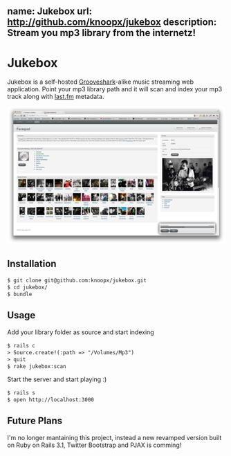 name: Jukebox
url: http://github.com/knoopx/jukebox
description: Stream you mp3 library from the internetz!
----

# Jukebox

Jukebox is a self-hosted [Grooveshark](http://www.grooveshark.com)-alike music streaming web application.
Point your mp3 library path and it will scan and index your mp3 track along with [last.fm](http://last.fm) metadata.

![Jukebox](/images/jukebox.png)

## Installation

	$ git clone git@github.com:knoopx/jukebox.git
	$ cd jukebox/
	$ bundle

## Usage

Add your library folder as source and start indexing

	$ rails c
	> Source.create!(:path => "/Volumes/Mp3")
	> quit
    $ rake jukebox:scan

Start the server and start playing :)

	$ rails s
	$ open http://localhost:3000

## Future Plans

I'm no longer mantaining this project, instead a new revamped version built on Ruby on Rails 3.1, Twitter Bootstrap and PJAX is comming!